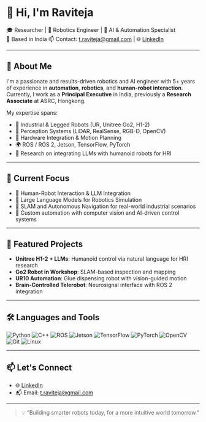# 👋 Hi, I'm Raviteja 
🎓 Researcher | 🤖 Robotics Engineer | 🔬 AI & Automation Specialist  
📍 Based in India
📫 Contact: t.raviteja@gmail.com | 🌐 [LinkedIn](https://www.linkedin.com/in/raviteja-t-2514aa227)

---

## 🚀 About Me

I'm a passionate and results-driven robotics and AI engineer with 5+ years of experience in **automation**, **robotics**, and **human-robot interaction**.  
Currently, I work as a **Principal Executive** in India, previously a **Research Associate** at ASRC, Hongkong.

My expertise spans:

- 🤖 Industrial & Legged Robots (UR, Unitree Go2, H1-2)
- 📡 Perception Systems (LiDAR, RealSense, RGB-D, OpenCV)
- 🔧 Hardware Integration & Motion Planning
- 🌍 ROS / ROS 2, Jetson, TensorFlow, PyTorch
- 💬 Research on integrating LLMs with humanoid robots for HRI

---

## 💼 Current Focus

- 🤝 Human-Robot Interaction & LLM Integration  
- 🧠 Large Language Models for Robotics Simulation  
- 🧭 SLAM and Autonomous Navigation for real-world industrial scenarios  
- 🔩 Custom automation with computer vision and AI-driven control systems

---

## 📂 Featured Projects

- **Unitree H1-2 + LLMs**: Humanoid control via natural language for HRI research  
- **Go2 Robot in Workshop**: SLAM-based inspection and mapping  
- **UR10 Automation**: Glue dispensing robot with vision-guided motion  
- **Brain-Controlled Telerobot**: Neurosignal interface with ROS 2 integration  

---

## 🛠️ Languages and Tools

![Python](https://img.shields.io/badge/Python-3776AB?style=flat&logo=python&logoColor=white)
![C++](https://img.shields.io/badge/C++-00599C?style=flat&logo=c%2B%2B&logoColor=white)
![ROS](https://img.shields.io/badge/ROS-22314E?style=flat&logo=ros&logoColor=white)
![Jetson](https://img.shields.io/badge/Jetson-NVIDIA-green?style=flat)
![TensorFlow](https://img.shields.io/badge/TensorFlow-FF6F00?style=flat&logo=tensorflow&logoColor=white)
![PyTorch](https://img.shields.io/badge/PyTorch-EE4C2C?style=flat&logo=pytorch&logoColor=white)
![OpenCV](https://img.shields.io/badge/OpenCV-5C3EE8?style=flat&logo=opencv&logoColor=white)
![Git](https://img.shields.io/badge/Git-F05032?style=flat&logo=git&logoColor=white)
![Linux](https://img.shields.io/badge/Linux-FCC624?style=flat&logo=linux&logoColor=black)

---

## 📫 Let's Connect

- 🌐 [LinkedIn](https://www.linkedin.com/in/raviteja-t-2514aa227)
- 📬 Email: t.raviteja@gmail.com

---

> 💡 “Building smarter robots today, for a more intuitive world tomorrow.”
